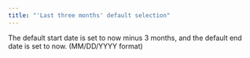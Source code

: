 ```yaml
---
title: "'Last three months' default selection"
---
```


The default start date is set to now minus 3 months, and the default end date is set to now.
(MM/DD/YYYY format)
